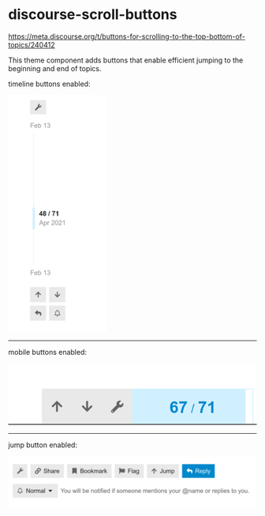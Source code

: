 # discourse-scroll-buttons

https://meta.discourse.org/t/buttons-for-scrolling-to-the-top-bottom-of-topics/240412

This theme component adds buttons that enable efficient jumping to the beginning and end of topics.


timeline buttons enabled:

<img src="img/timeline.png" width="200">

---

mobile buttons enabled:


<img src="img/mobile.png">

---

jump button enabled:

<img src="img/jump.png">

